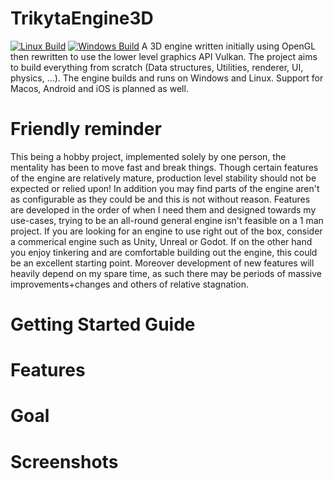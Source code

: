 # TrikytaEngine3D
[![Linux Build](https://github.com/Darhal/TrikytaEngine3D/actions/workflows/linux.yml/badge.svg)](https://github.com/Darhal/TrikytaEngine3D/actions/workflows/linux.yml)
[![Windows Build](https://github.com/Darhal/TrikytaEngine3D/actions/workflows/windows.yml/badge.svg)](https://github.com/Darhal/TrikytaEngine3D/actions/workflows/windows.yml)
A 3D engine written initially using OpenGL then rewritten to use the lower level graphics API Vulkan. The project aims to build everything from scratch (Data structures, Utilities, renderer, UI, physics, ...). The engine builds and runs on Windows and Linux. Support for Macos, Android and iOS is planned as well.

# Friendly reminder
This being a hobby project, implemented solely by one person, the mentality has been to move fast and break things. Though certain features of the engine are relatively mature, production level stability should not be expected or relied upon! In addition you may find parts of the engine aren't as configurable as they could be and this is not without reason. Features are developed in the order of when I need them and designed towards my use-cases, trying to be an all-round general engine isn't feasible on a 1 man project. If you are looking for an engine to use right out of the box, consider a commerical engine such as Unity, Unreal or Godot. If on the other hand you enjoy tinkering and are comfortable building out the engine, this could be an excellent starting point. Moreover development of new features will heavily depend on my spare time, as such there may be periods of massive improvements+changes and others of relative stagnation.

# Getting Started Guide

# Features

# Goal

# Screenshots
